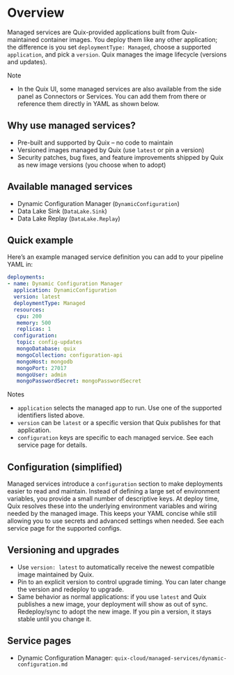 # Overview

Managed services are Quix-provided applications built from Quix-maintained container images. You deploy them like any other application; the difference is you set `deploymentType: Managed`, choose a supported `application`, and pick a `version`. Quix manages the image lifecycle (versions and updates).

Note

- In the Quix UI, some managed services are also available from the side panel as Connectors or Services. You can add them from there or reference them directly in YAML as shown below.

## Why use managed services?

- Pre-built and supported by Quix – no code to maintain
- Versioned images managed by Quix (use `latest` or pin a version)
- Security patches, bug fixes, and feature improvements shipped by Quix as new image versions (you choose when to adopt)

## Available managed services

- Dynamic Configuration Manager (`DynamicConfiguration`)
- Data Lake Sink (`DataLake.Sink`)
- Data Lake Replay (`DataLake.Replay`)

## Quick example

Here’s an example managed service definition you can add to your pipeline YAML in:

```yaml
deployments:
- name: Dynamic Configuration Manager
  application: DynamicConfiguration
  version: latest
  deploymentType: Managed
  resources:
   cpu: 200
   memory: 500
   replicas: 1
  configuration:
   topic: config-updates
   mongoDatabase: quix
   mongoCollection: configuration-api
   mongoHost: mongodb
   mongoPort: 27017
   mongoUser: admin
   mongoPasswordSecret: mongoPasswordSecret
```

Notes

- `application` selects the managed app to run. Use one of the supported identifiers listed above.
- `version` can be `latest` or a specific version that Quix publishes for that application.
- `configuration` keys are specific to each managed service. See each service page for details.

## Configuration (simplified)

Managed services introduce a `configuration` section to make deployments easier to read and maintain. Instead of defining a large set of environment variables, you provide a small number of descriptive keys. At deploy time, Quix resolves these into the underlying environment variables and wiring needed by the managed image. This keeps your YAML concise while still allowing you to use secrets and advanced settings when needed. See each service page for the supported configs.

## Versioning and upgrades

- Use `version: latest` to automatically receive the newest compatible image maintained by Quix.
- Pin to an explicit version to control upgrade timing. You can later change the version and redeploy to upgrade.
- Same behavior as normal applications: if you use `latest` and Quix publishes a new image, your deployment will show as out of sync. Redeploy/sync to adopt the new image. If you pin a version, it stays stable until you change it.

## Service pages

- Dynamic Configuration Manager: `quix-cloud/managed-services/dynamic-configuration.md`
